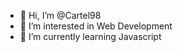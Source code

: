 - 👋 Hi, I’m @Cartel98
- 👀 I’m interested in Web Development
- 🌱 I’m currently learning Javascript

<!---
Cartel98/Cartel98 is a ✨ special ✨ repository because its `README.md` (this file) appears on your GitHub profile.
You can click the Preview link to take a look at your changes.
--->

